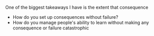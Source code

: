 One of the biggest takeaways I have is the extent that consequence 

- How do you set up consequences without failure? 
- How do you manage people's ability to learn without making any consequence or failure catastrophic

